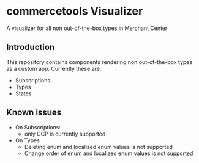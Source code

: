 # commercetools Visualizer
A visualizer for all non out-of-the-box types in Merchant Center

## Introduction

This repository contains components rendering non out-of-the-box types as a custom app. Currently these are:
 * Subscriptions
 * Types
 * States

## Known issues
 - On Subscriptions:
   - only GCP is currently supported
 - On Types
   - Deleting enum and localized enum values is not supported
   - Change order of enum and localized enum values is not supported